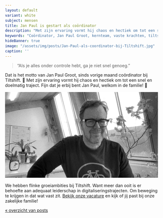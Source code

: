 ```yaml
---
layout: default
variant: white
subject: mensen
title: Jan Paul is gestart als coördinator
description: "Met zijn ervaring vormt hij chaos en hectiek om tot een snel en doelmatig traject. Fijn dat je erbij bent Jan Paul, welkom in de familie!"
keywords: "Coördinator, Jan Paul Groot, kernteam, vaste krachten, tiltshift, vacature"
hideBanner: true
image: "/assets/img/posts/Jan-Paul-als-coordinator-bij-Tiltshift.jpg"
caption: ''
---
```

> “Als je alles onder controle hebt, ga je niet snel genoeg.”

Dat is het motto van Jan Paul Groot, sinds vorige maand coördinator bij Tiltshift. 🥳 Met zijn ervaring vormt hij chaos en hectiek om tot een snel en doelmatig traject. Fijn dat je erbij bent Jan Paul, welkom in de familie! 🚀

<div class="article-image">
    <img src="/assets/img/posts/Jan-Paul-als-coordinator-bij-Tiltshift.jpg">
</div>

We hebben flinke groeiambities bij Tiltshift. Want meer dan ooit is er behoefte aan adequaat leiderschap in digitaliseringstrajecten. Om beweging te krijgen in dat wat vast zit. [Bekijk onze vacature](/2021/06/30/Vacature-Strategisch-Coordinator.html) en kijk of jij past bij onze zakelijke familie!

[« overzicht van posts](/posts/)
